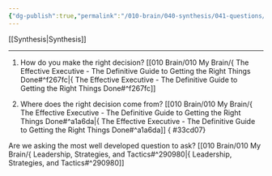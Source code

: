 ```yaml
---
{"dg-publish":true,"permalink":"/010-brain/040-synthesis/041-questions/what-is-a-logical-decision/","created":"2021-08-07T15:21:31.000-04:00","updated":"2025-03-09T22:31:42.000-04:00"}
---
```


[[Synthesis\|Synthesis]]

---

1. How do you make the right decision?
[[010 Brain/010 My Brain/{ The Effective Executive - The Definitive Guide to Getting the Right Things Done#^f267fc\|{ The Effective Executive - The Definitive Guide to Getting the Right Things Done#^f267fc]]

1. Where does the right decision come from?
[[010 Brain/010 My Brain/{ The Effective Executive - The Definitive Guide to Getting the Right Things Done#^a1a6da\|{ The Effective Executive - The Definitive Guide to Getting the Right Things Done#^a1a6da]]
{ #33cd07}


Are we asking the most well developed question to ask?
[[010 Brain/010 My Brain/{ Leadership, Strategies, and Tactics#^290980\|{ Leadership, Strategies, and Tactics#^290980]]




